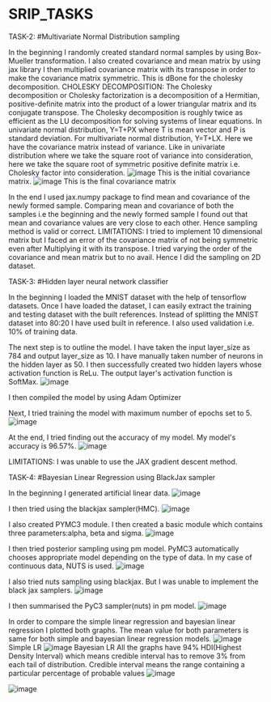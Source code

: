 # SRIP_TASKS
TASK-2:
#Multivariate Normal Distribution sampling



In the beginning I randomly created standard normal samples by using Box-Mueller transformation. I also created covariance and mean matrix by using jax library
I then multiplied covariance matrix with its transpose in order to make the covariance matrix symmetric. This is dBone for the cholesky decomposition.
CHOLESKY DECOMPOSITION:
The Cholesky decomposition or Cholesky factorization is a decomposition of a Hermitian, positive-definite matrix into the product of a lower triangular matrix and its conjugate transpose. The Cholesky decomposition is roughly twice as efficient as the LU decomposition for solving systems of linear equations.
In univariate normal distribution, Y=T+PX where T is mean vector and P is standard deviation. For multivariate normal distribution, Y=T+LX. Here we have the covariance matrix instead of variance. Like in univariate distribution where we take the square root of variance into consideration, here we take the square root of symmetric positive definite matrix i.e. Cholesky factor into consideration.
![image](https://user-images.githubusercontent.com/59621102/162633495-25a0d635-95a3-4c28-b3f3-197eca0ba527.png)
This is the initial covariance matrix.
![image](https://user-images.githubusercontent.com/59621102/162633525-36951ac0-b60b-4d44-8d48-6997ebd07037.png)
This is the final covariance matrix

In the end I used jax.numpy package to find mean and covariance of the newly formed sample. Comparing mean and covariance of both the samples i.e the beginning and the newly formed sample I found out that mean and covariance values are very close to each other.
Hence sampling method is valid or correct.
LIMITATIONS:
I tried to implement 10 dimensional matrix but I faced an error of the covariance matrix of not being symmetric even after Multiplying it with its transpose. I tried varying the order of the covariance and mean matrix but to no avail.  Hence I did the sampling on 2D dataset.

TASK-3:
#Hidden layer neural network classifier




In the beginning I loaded the MNIST dataset with the help of tensorflow datasets. Once I have loaded the dataset, I can easily extract the training and testing dataset with the built references. Instead of splitting the MNIST dataset into 80:20 I have used built in reference. 
I also used validation i.e. 10% of training data.

The next step is to outline the model. I have taken the input layer_size as 784 and output layer_size as 10. I have manually taken number of neurons in the hidden layer as 50.
I then successfully created two hidden layers whose activation function is ReLu. The output layer's activation function is SoftMax.
![image](https://user-images.githubusercontent.com/59621102/162633595-8280da63-5392-443c-9581-f7294db3d4cf.png)

I then compiled the model by using Adam Optimizer

Next, I tried training the model with maximum number of epochs set to 5.
![image](https://user-images.githubusercontent.com/59621102/162633630-08e427d3-aac0-4b9d-819e-bf067885ad51.png)


At the end, I tried finding out the accuracy of my model. My model's accuracy is 96.57%.
![image](https://user-images.githubusercontent.com/59621102/162633646-0a30d717-3fcc-4169-a3a3-48bef913eea2.png)

LIMITATIONS:
I was unable to use the JAX gradient descent method.

TASK-4:
#Bayesian Linear Regression using BlackJax sampler




In the beginning I generated artificial linear data.
![image](https://user-images.githubusercontent.com/59621102/162633677-3110e9f0-de66-4a72-b0df-8de8f7eacd50.png)

I then tried using the blackjax sampler(HMC).
![image](https://user-images.githubusercontent.com/59621102/162633697-5f0f85b4-dd65-44e5-8126-71120e7c8144.png)

I also created PYMC3 module. I then created a basic module which contains three parameters:alpha, beta and sigma. 
![image](https://user-images.githubusercontent.com/59621102/162633718-245ca8db-a99a-480b-9383-43d27e25a5a0.png)

I then tried posterior sampling using pm model. PyMC3 automatically chooses appropriate model depending on the type of data. In my case of continuous data, NUTS is used.
![image](https://user-images.githubusercontent.com/59621102/162633729-2795f02d-7e46-4d7b-81e5-9c5c8eff6d22.png)

I also tried nuts sampling using blackjax. But I was unable to implement the black jax samplers.
![image](https://user-images.githubusercontent.com/59621102/162633753-d9b41e93-5488-4862-b3ff-92978101d37d.png)


I then summarised the PyC3 sampler(nuts) in pm model.
![image](https://user-images.githubusercontent.com/59621102/162633782-7b4505a5-8970-4129-854e-466a6c4c41a7.png)


In order to compare the simple linear regression and bayesian linear regression I plotted both graphs. The mean value for both parameters is same for both simple and bayesian linear regression models.
![image](https://user-images.githubusercontent.com/59621102/162633806-1319ee6a-cbfa-4ef7-b4b6-f0e1a79e73ea.png)
Simple LR
![image](https://user-images.githubusercontent.com/59621102/162633819-aafadb68-a1a8-4a48-8e4e-b4f235f10fe3.png)
Bayesian LR
All the graphs have 94% HDI(Highest Density Interval) which means credible interval has to remove 3% from each tail of distribution. Credible interval means the range containing a particular percentage of probable values
![image](https://user-images.githubusercontent.com/59621102/162633845-46379258-71f9-4da4-827b-4fdea900f84d.png)

![image](https://user-images.githubusercontent.com/59621102/162633865-f01ef305-0f64-46e5-86b8-3dfa6850963e.png)








